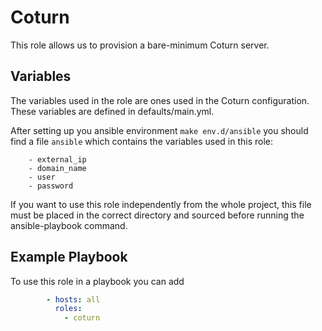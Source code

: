 # Coturn

This role allows us to provision a bare-minimum Coturn server.

## Variables

The variables used in the role are ones used in the Coturn configuration. These variables are defined in defaults/main.yml.

After setting up you ansible environment `make env.d/ansible` you should find a file `ansible` which contains the variables used in this role:

        - external_ip
        - domain_name
        - user
        - password

If you want to use this role independently from the whole project, this file must be placed in the correct directory and sourced before running the ansible-playbook command.

## Example Playbook

To use this role in a playbook you can add

```yaml
        - hosts: all
          roles:
            - coturn
```
